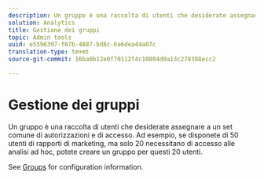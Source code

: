 ```yaml
---
description: Un gruppo è una raccolta di utenti che desiderate assegnare a un set comune di autorizzazioni e di accesso. Ad esempio, se disponete di 50 utenti di rapporti di marketing, ma solo 20 necessitano di accesso alle analisi ad hoc, potete creare un gruppo per questi 20 utenti.
solution: Analytics
title: Gestione dei gruppi
topic: Admin tools
uuid: e5596397-f07b-4887-bd8c-6a6dea44a07c
translation-type: tm+mt
source-git-commit: 16ba0b12e0f70112f4c10804d0a13c278388ecc2

---
```



# Gestione dei gruppi

Un gruppo è una raccolta di utenti che desiderate assegnare a un set comune di autorizzazioni e di accesso. Ad esempio, se disponete di 50 utenti di rapporti di marketing, ma solo 20 necessitano di accesso alle analisi ad hoc, potete creare un gruppo per questi 20 utenti.

See [Groups](/help/admin/user-management2/c-user-groups/groups.md) for configuration information.
